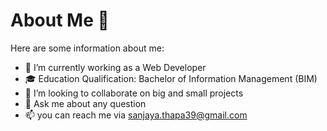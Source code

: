 # About Me 👋

Here are some information about me:

- 🔭 I’m currently working as a Web Developer
- 🎓 Education Qualification: Bachelor of Information Management (BIM)
- 👯 I’m looking to collaborate on big and small projects
- 💬 Ask me about any question
- 📫 you can reach me via sanjaya.thapa39@gmail.com


